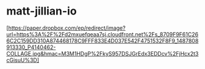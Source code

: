 # matt-jillian-io

[https://paper.dropbox.com/ep/redirect/image?url=https%3A%2F%2Fd2mxuefqeaa7sj.cloudfront.net%2Fs_8709F9F61C266C2C159DD310A874468178C9FFF833E4D037E542F4751532F8F9_1487808913330_P4140462-COLLAGE.jpg&hmac=M3M1HDgP%2FkyS957DSJGrEdx3EDDcv%2FjHcx2t3cGisuU%3D]
